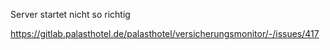 Server startet nicht so richtig

https://gitlab.palasthotel.de/palasthotel/versicherungsmonitor/-/issues/417


